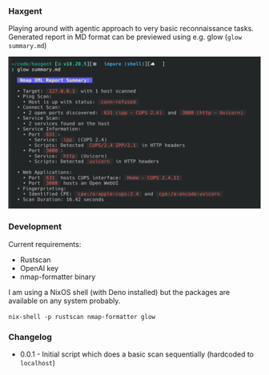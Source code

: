 ### Haxgent

Playing around with agentic approach to very basic reconnaissance tasks.
Generated report in MD format can be previewed using e.g. glow (`glow summary.md`)

![v0.0.1 screenshot](./assets/v0.0.1_screenshot.png)

### Development

Current requirements:
- Rustscan
- OpenAI key
- nmap-formatter binary 

I am using a NixOS shell (with Deno installed) but the packages are available on any system probably.

`nix-shell -p rustscan nmap-formatter glow`

### Changelog
- 0.0.1 - Initial script which does a basic scan sequentially (hardcoded to `localhost`)
